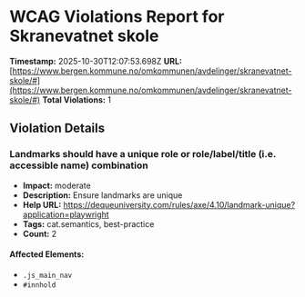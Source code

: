 # WCAG Violations Report for Skranevatnet skole

**Timestamp:** 2025-10-30T12:07:53.698Z
**URL:** [https://www.bergen.kommune.no/omkommunen/avdelinger/skranevatnet-skole/#](https://www.bergen.kommune.no/omkommunen/avdelinger/skranevatnet-skole/#)
**Total Violations:** 1

## Violation Details

### Landmarks should have a unique role or role/label/title (i.e. accessible name) combination

- **Impact:** moderate
- **Description:** Ensure landmarks are unique
- **Help URL:** https://dequeuniversity.com/rules/axe/4.10/landmark-unique?application=playwright
- **Tags:** cat.semantics, best-practice
- **Count:** 2

#### Affected Elements:

- `.js_main_nav`
- `#innhold`
